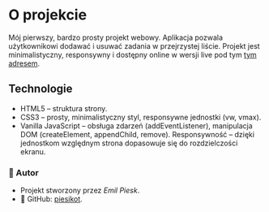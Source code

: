 # O projekcie

Mój pierwszy, bardzo prosty projekt webowy. Aplikacja pozwala użytkownikowi dodawać i usuwać zadania w przejrzystej liście. Projekt jest minimalistyczny, responsywny i dostępny online w wersji live pod tym [tym adresem](https://piesikot.co/todolist.html).

## Technologie

- HTML5 – struktura strony.
- CSS3 – prosty, minimalistyczny styl, responsywne jednostki (vw, vmax).
- Vanilla JavaScript – obsługa zdarzeń (addEventListener), manipulacja DOM (createElement, appendChild, remove).
  Responsywność – dzięki jednostkom względnym strona dopasowuje się do rozdzielczości ekranu.

### 👤 Autor

- Projekt stworzony przez _Emil Piesk_.
- 🔗 GitHub: [piesikot](https://github.com/piesikot).
